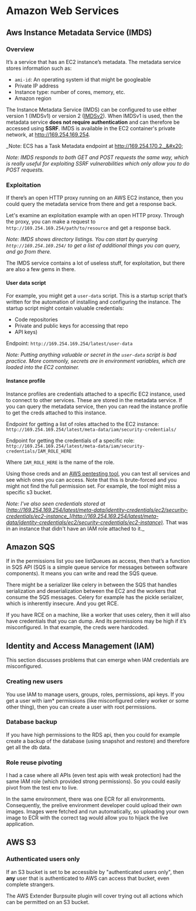 # Amazon Web Services

## Aws Instance Metadata Service (IMDS)

### Overview

It’s a service that has an EC2 instance’s metadata. The metadata service stores information such as:

* `ami-id`:  An operating system id that might be googleable
* Private IP address
* Instance type: number of cores, memory, etc.
* Amazon region

The Instance Metadata Service (IMDS) can be configured to use either version 1 (IMDSv1) or version 2 ([IMDSv2](https://docs.aws.amazon.com/AWSEC2/latest/UserGuide/configuring-instance-metadata-service.html)). When IMDSv1 is used, then the metadata service **does not require authentication** and can therefore be accessed using **SSRF**. IMDS is available in the EC2 container's private network, at http://169.254.169.254.

_Note: ECS has a Task Metadata endpoint at http://169.254.170.2._&#x20;

_Note: IMDS responds to both GET and POST requests the same way, which is really useful for exploiting SSRF vulnerabilities which only allow you to do POST requests._

### Exploitation

If there’s an open HTTP proxy running on an AWS EC2 instance, then you could query the metadata service from there and get a response back.&#x20;

Let's examine an exploitation example with an open HTTP proxy. Through the proxy, you can make a request to `http://169.254.169.254/path/to/resource` and get a response back.

_Note: IMDS shows directory listings. You can start by querying `http://169.254.169.254/` to get a list of additional things you can query, and go from there._

The IMDS service contains a lot of useless stuff, for exploitation, but there are also a few gems in there.&#x20;

#### User data script

For example, you might get a `user-data` script. This is a startup script that’s written for the automation of installing and configuring the instance. The startup script might contain valuable credentials:&#x20;

* Code repositories
* Private and public keys for accessing that repo&#x20;
* API keys)

Endpoint: `http://169.254.169.254/latest/user-data`

_Note: Putting anything valuable or secret in the `user-data` script is bad practice. More commonly, secrets are in environment variables, which are loaded into the EC2 container._

#### Instance profile

Instance profiles are credentials attached to a specific EC2 instance, used to connect to other services. These are stored in the metadata service. If you can query the metadata service, then you can read the instance profile to get the creds attached to this instance.

Endpoint for getting a list of roles attached to the EC2 instance: `http://169.254.169.254/latest/meta-data/iam/security-credentials/`

Endpoint for getting the credentials of a specific role:  `http://169.254.169.254/latest/meta-data/iam/security-credentials/IAM_ROLE_HERE`

Where `IAM_ROLE_HERE` is the name of the role.

Using those creds and an [AWS pentesting tool](https://github.com/andresriancho/nimbostratus), you can test all services and see which ones you can access. Note that this is brute-forced and you might not find the full permission set. For example, the tool might miss a specific s3 bucket.

_Note: I've also seen credentials stored at_ [_http://169.254.169.254/latest/meta-data/identity-credentials/ec2/security-credentials/ec2-instance_](http://169.254.169.254/latest/meta-data/identity-credentials/ec2/security-credentials/ec2-instance)_. That was in an instance that didn't have an IAM role attached to it._

## Amazon SQS

If in the permissions list you see listQueues as access, then that’s a function in SQS API (SQS is a simple queue service for messages between software components). It means you can write and read the SQS queue.

There might be a serializer like celery in between the SQS that handles serialization and deserialization between the EC2 and the workers that consume the SQS messages. Celery for example has the pickle serializer, which is inherently insecure. And you get RCE.

If you have RCE on a machine, like a worker that uses celery, then it will also have credentials that you can dump. And its permissions may be high if it’s misconfigured. In that example, the creds were hardcoded.

## Identity and Access Management (IAM)

This section discusses problems that can emerge when IAM credentials are misconfigured.

### Creating new users

You use IAM to manage users, groups, roles, permissions, api keys. If you get a user with iam\* permissions (like misconfigured celery worker or some other thing), then you can create a user with root permissions.

### Database backup

If you have high permissions to the RDS api, then you could for example create a backup of the database (using snapshot and restore) and therefore get all the db data.

### Role reuse pivoting

I had a case where all APIs (even test apis with weak protection) had the same IAM role (which provided strong permissions). So you could easily pivot from the test env to live.

In the same environment, there was one ECR for all environments. Consequently, the prelive environment developer could upload their own images. Images were fetched and run automatically,  so uploading your own image to ECR with the correct tag would allow you to hijack the live application.

## AWS S3

### Authenticated users only

If an S3 bucket is set to be accessible by "authenticated users only", then **any** user that is authenticated to AWS can access that bucket, even complete strangers.

The AWS Extender Burpsuite plugin will cover trying out all actions which can be permitted on an S3 bucket.
